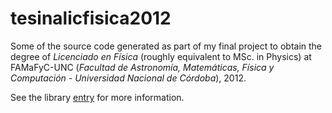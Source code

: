 # tesinalicfisica2012

Some of the source code generated as part of my final project
to obtain the degree of _Licenciado en Física_
(roughly equivalent to MSc. in Physics)
at FAMaFyC-UNC (_Facultad de Astronomía, Matemáticas, Física y Computación - Universidad Nacional de Córdoba_), 2012.

See the library [entry](https://famaf.biblio.unc.edu.ar//cgi-bin/koha/opac-detail.pl?biblionumber=16450) for more information.

